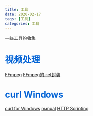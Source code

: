 ```yaml
---
title: 工具
date: 2020-02-17
tags: [工具]
categories: 工具
---
```

一些工具的收集
<!-- more -->
# <span style="color:#0366d6;">视频处理</span>
[FFmpeg](http://ffmpeg.org/ "FFmpeg")
[FFmpeg的.net封装](https://github.com/AydinAdn/MediaToolkit/ "FFmpeg的.net封装")
# <span style="color:#0366d6;">curl Windows</span>
[curl for Windows](https://curl.haxx.se/windows/ "curl")
[manual](https://curl.haxx.se/docs/manual.html "操作手册")
[HTTP Scripting](https://curl.haxx.se/docs/httpscripting.html "HTTP Scripting")